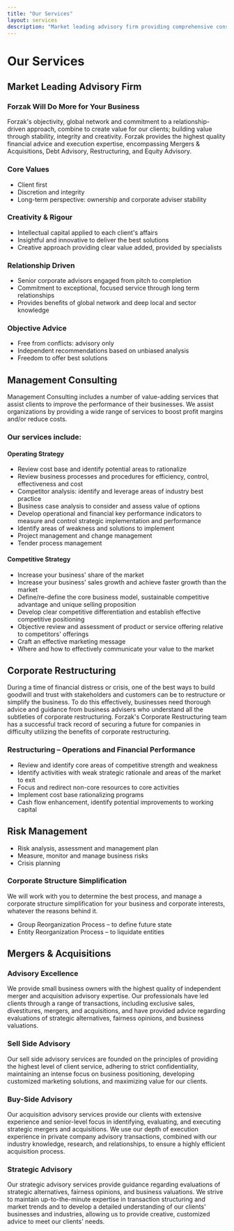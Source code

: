 ```yaml
---
title: "Our Services"
layout: services
description: "Market leading advisory firm providing comprehensive consulting and financial services."
---
```


# Our Services

## Market Leading Advisory Firm

### Forzak Will Do More for Your Business

Forzak's objectivity, global network and commitment to a relationship-driven approach, combine to create value for our clients; building value through stability, integrity and creativity. Forzak provides the highest quality financial advice and execution expertise, encompassing Mergers & Acquisitions, Debt Advisory, Restructuring, and Equity Advisory.

### Core Values

- Client first
- Discretion and integrity
- Long-term perspective: ownership and corporate adviser stability

### Creativity & Rigour

- Intellectual capital applied to each client's affairs
- Insightful and innovative to deliver the best solutions
- Creative approach providing clear value added, provided by specialists

### Relationship Driven

- Senior corporate advisors engaged from pitch to completion
- Commitment to exceptional, focused service through long term relationships
- Provides benefits of global network and deep local and sector knowledge

### Objective Advice

- Free from conflicts: advisory only
- Independent recommendations based on unbiased analysis
- Freedom to offer best solutions

## Management Consulting

Management Consulting includes a number of value-adding services that assist clients to improve the performance of their businesses. We assist organizations by providing a wide range of services to boost profit margins and/or reduce costs.

### Our services include:

#### Operating Strategy

- Review cost base and identify potential areas to rationalize
- Review business processes and procedures for efficiency, control, effectiveness and cost
- Competitor analysis: identify and leverage areas of industry best practice
- Business case analysis to consider and assess value of options
- Develop operational and financial key performance indicators to measure and control strategic implementation and performance
- Identify areas of weakness and solutions to implement  
- Project management and change management
- Tender process management

#### Competitive Strategy

- Increase your business' share of the market
- Increase your business' sales growth and achieve faster growth than the market
- Define/re-define the core business model, sustainable competitive advantage and unique selling proposition
- Develop clear competitive differentiation and establish effective competitive positioning
- Objective review and assessment of product or service offering relative to competitors' offerings
- Craft an effective marketing message
- Where and how to effectively communicate your value to the market

## Corporate Restructuring

During a time of financial distress or crisis, one of the best ways to build goodwill and trust with stakeholders and customers can be to restructure or simplify the business. To do this effectively, businesses need thorough advice and guidance from business advisers who understand all the subtleties of corporate restructuring. Forzak's Corporate Restructuring team has a successful track record of securing a future for companies in difficulty utilizing the benefits of corporate restructuring.

### Restructuring – Operations and Financial Performance

- Review and identify core areas of competitive strength and weakness
- Identify activities with weak strategic rationale and areas of the market to exit
- Focus and redirect non-core resources to core activities
- Implement cost base rationalizing programs
- Cash flow enhancement, identify potential improvements to working capital

## Risk Management

- Risk analysis, assessment and management plan
- Measure, monitor and manage business risks
- Crisis planning

### Corporate Structure Simplification

We will work with you to determine the best process, and manage a corporate structure simplification for your business and corporate interests, whatever the reasons behind it.

- Group Reorganization Process – to define future state
- Entity Reorganization Process – to liquidate entities

## Mergers & Acquisitions

### Advisory Excellence

We provide small business owners with the highest quality of independent merger and acquisition advisory expertise. Our professionals have led clients through a range of transactions, including exclusive sales, divestitures, mergers, and acquisitions, and have provided advice regarding evaluations of strategic alternatives, fairness opinions, and business valuations.

### Sell Side Advisory

Our sell side advisory services are founded on the principles of providing the highest level of client service, adhering to strict confidentiality, maintaining an intense focus on business positioning, developing customized marketing solutions, and maximizing value for our clients.

### Buy-Side Advisory

Our acquisition advisory services provide our clients with extensive experience and senior-level focus in identifying, evaluating, and executing strategic mergers and acquisitions. We use our depth of execution experience in private company advisory transactions, combined with our industry knowledge, research, and relationships, to ensure a highly efficient acquisition process.

### Strategic Advisory

Our strategic advisory services provide guidance regarding evaluations of strategic alternatives, fairness opinions, and business valuations. We strive to maintain up-to-the-minute expertise in transaction structuring and market trends and to develop a detailed understanding of our clients' businesses and industries, allowing us to provide creative, customized advice to meet our clients' needs.
